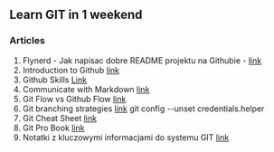 ## Learn GIT in 1 weekend

### Articles

1. Flynerd - Jak napisac dobre README projektu na Githubie - [link](https://www.flynerd.pl/2018/06/jak-napisac-dobre-readme-projektu-na-githubie.html)
2. Introduction to Github [link](https://github.com/skills/introduction-to-github)
3. Github Skills [Link](https://github.com/skills)
4. Communicate with Markdown [link](https://github.com/skills/communicate-using-markdown)
5. Git Flow vs Github Flow [link](https://www.geeksforgeeks.org/git/git-flow-vs-github-flow/)
6. Git branching strategies [link](https://dev.to/juniourrau/6-types-of-git-branching-strategy-g54)
git config --unset credentials.helper
7. Git Cheat Sheet [link](https://education.github.com/git-cheat-sheet-education.pdf)
8. Git Pro Book [link](https://git-scm.com/book/pl/v2)
9. Notatki z kluczowymi informacjami do systemu GIT [link](https://github.com/bogdanpolak/nauka-gita)
 